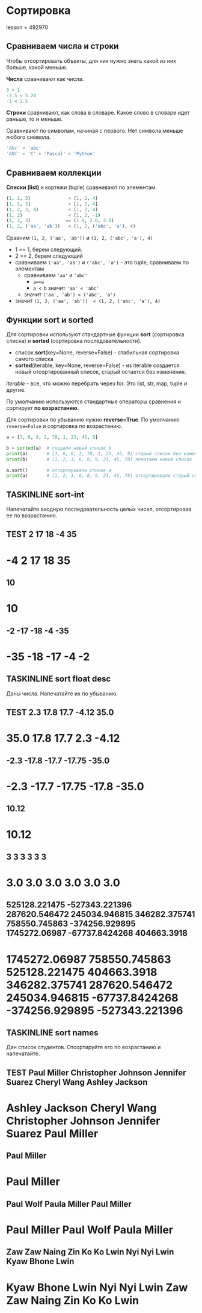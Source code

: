 # Сортировка

lesson = 492970

## Сравниваем числа и строки

Чтобы отсортировать объекты, для них нужно знать какой из них больше, какой меньше.

**Числа** сравнивают как числа:
```python
3 > 1
-3.5 < 5.24
-1 < 1.5
```

**Строки** сравнивают, как слова в словаре. Какое слово в словаре идет раньше, то и меньше. 

Сравнивают по символам, начиная с первого. Нет символа меньше любого символа.
```python
'Abc' < 'abc'
'ABC' < 'C' < 'Pascal' < 'Python'
```
## Сравниваем коллекции

**Списки (list)** и кортежи (tuple) сравнивают по элементам.
```python
(1, 2, 3)              < (1, 2, 4)
[1, 2, 3]              < [1, 2, 4]
(1, 2, 3, 4)           < (1, 2, 4)
(1, 2)                 < (1, 2, -1)
(1, 2, 3)             == (1.0, 2.0, 3.0)
(1, 2, ('aa', 'ab'))   < (1, 2, ('abc', 'a'), 4)
```
Сравним `(1, 2, ('aa', 'ab'))` и `(1, 2, ('abc', 'a'), 4)`

* 1 == 1, берем следующий.
* 2 == 2, берем следующий
* сравниваем `('aa', 'ab')` и `('abc', 'a')` - это tuple, сравниваем по элементам
    * сравниваем `'aa'` и `'abc'`
        * `a==a`
        * `a < b` значит `'aa' < 'abc'`
    * значит `('aa', 'ab') < ('abc', 'a')`
* значит `(1, 2, ('aa', 'ab'))  < (1, 2, ('abc', 'a'), 4)`    

## Функции sort и sorted

Для сортировки используют стандартные функции **sort** (сортировка списка) 
и **sorted** (сортировка последовательности).

* список.**sort**(key=None, reverse=False) - стабильная сортировка самого списка
* **sorted**(iterable, key=None, reverse=False) - из iterable создается новый отсортированный список, старый остается без изменения.

*iterable* - все, что можно перебрать через for. Это list, str, map, tuple и другие.

По умолчанию используются стандартные операторы сравнения и сортирует **по возрастанию**.

Для сортировки по убыванию нужно **reverse=True**. По умолчанию `reverse=False` и сортировка по возрастанию.

```python
a = [3, 6, 8, 2, 78, 1, 23, 45, 9]

b = sorted(a)  # создали новый список b
print(a)       # [3, 6, 8, 2, 78, 1, 23, 45, 9] старый список без изменения
print(b)       # [1, 2, 3, 6, 8, 9, 23, 45, 78] печатаем новый список

a.sort()       # отсортировали список a
print(a)       # [1, 2, 3, 6, 8, 9, 23, 45, 78] отсортировали старый список
```

## TASKINLINE sort-int

Напечатайте входную последовательность целых чисел, отсортировав ее по возрастанию.

TEST
2 17 18 -4 35
----
-4 2 17 18 35
====
10
----
10
====
-2 -17 -18 -4 -35
----
-35 -18 -17 -4 -2
====

## TASKINLINE sort float desc

Даны числа. Напечатайте их по убыванию.

TEST
2.3 17.8 17.7 -4.12 35.0
---
35.0 17.8 17.7 2.3 -4.12
====
-2.3 -17.8 -17.7 -17.75 -35.0
---
-2.3 -17.7 -17.75 -17.8 -35.0
====
10.12
---
10.12
====
3 3 3 3 3 3
---
3.0 3.0 3.0 3.0 3.0 3.0
====
525128.221475 -527343.221396 287620.546472 245034.946815 346282.375741 758550.745863 -374256.929895 1745272.06987 -67737.8424268 404663.3918 
---
1745272.06987 758550.745863 525128.221475 404663.3918 346282.375741 287620.546472 245034.946815 -67737.8424268 -374256.929895 -527343.221396
====
 
## TASKINLINE sort names

Дан список студентов. Отсортируйте его по возрастанию и напечатайте.

TEST
Paul Miller
Christopher Johnson
Jennifer Suarez
Cheryl Wang
Ashley Jackson
----
Ashley Jackson
Cheryl Wang
Christopher Johnson
Jennifer Suarez
Paul Miller
====
Paul Miller
----
Paul Miller
====
Paul Wolf
Paula Miller
Paul Miller
----
Paul Miller
Paul Wolf
Paula Miller
====
Zaw Zaw Naing 
Zin Ko Ko Lwin
Nyi Nyi Lwin
Kyaw Bhone Lwin
----
Kyaw Bhone Lwin
Nyi Nyi Lwin
Zaw Zaw Naing 
Zin Ko Ko Lwin
====
